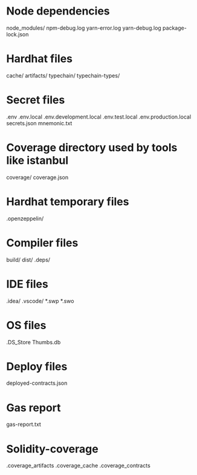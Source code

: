 # Node dependencies
node_modules/
npm-debug.log
yarn-error.log
yarn-debug.log
package-lock.json

# Hardhat files
cache/
artifacts/
typechain/
typechain-types/

# Secret files
.env
.env.local
.env.development.local
.env.test.local
.env.production.local
secrets.json
mnemonic.txt

# Coverage directory used by tools like istanbul
coverage/
coverage.json

# Hardhat temporary files
.openzeppelin/

# Compiler files
build/
dist/
.deps/

# IDE files
.idea/
.vscode/
*.swp
*.swo

# OS files
.DS_Store
Thumbs.db

# Deploy files
deployed-contracts.json

# Gas report
gas-report.txt

# Solidity-coverage
.coverage_artifacts
.coverage_cache
.coverage_contracts
